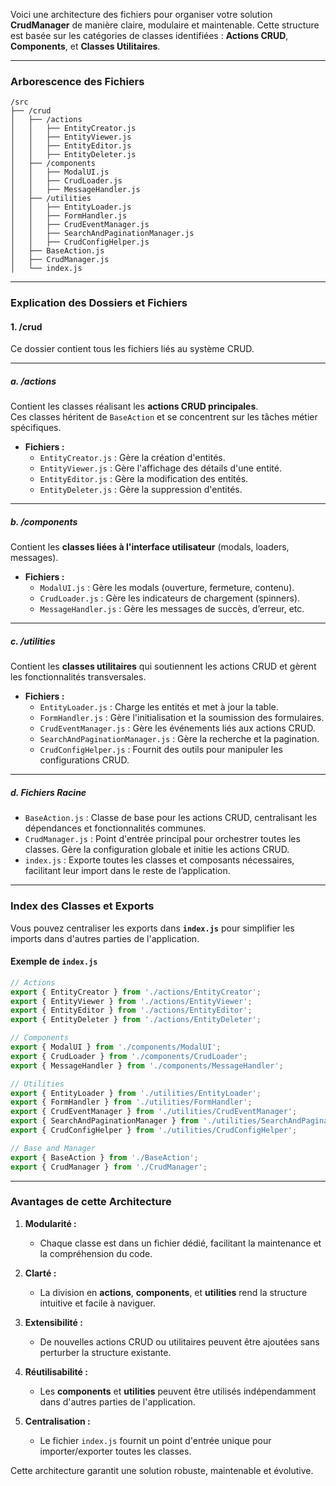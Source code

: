 Voici une architecture des fichiers pour organiser votre solution **CrudManager** de manière claire, modulaire et maintenable. Cette structure est basée sur les catégories de classes identifiées : **Actions CRUD**, **Components**, et **Classes Utilitaires**.

---

### **Arborescence des Fichiers**

```
/src
├── /crud
│   ├── /actions
│   │   ├── EntityCreator.js
│   │   ├── EntityViewer.js
│   │   ├── EntityEditor.js
│   │   ├── EntityDeleter.js
│   ├── /components
│   │   ├── ModalUI.js
│   │   ├── CrudLoader.js
│   │   ├── MessageHandler.js
│   ├── /utilities
│   │   ├── EntityLoader.js
│   │   ├── FormHandler.js
│   │   ├── CrudEventManager.js
│   │   ├── SearchAndPaginationManager.js
│   │   ├── CrudConfigHelper.js
│   ├── BaseAction.js
│   ├── CrudManager.js
│   └── index.js
```

---

### **Explication des Dossiers et Fichiers**

#### **1. /crud**
Ce dossier contient tous les fichiers liés au système CRUD.

---

##### **a. /actions**
Contient les classes réalisant les **actions CRUD principales**.  
Ces classes héritent de `BaseAction` et se concentrent sur les tâches métier spécifiques.  

- **Fichiers :**
  - `EntityCreator.js` : Gère la création d'entités.
  - `EntityViewer.js` : Gère l'affichage des détails d'une entité.
  - `EntityEditor.js` : Gère la modification des entités.
  - `EntityDeleter.js` : Gère la suppression d'entités.

---

##### **b. /components**
Contient les **classes liées à l'interface utilisateur** (modals, loaders, messages).

- **Fichiers :**
  - `ModalUI.js` : Gère les modals (ouverture, fermeture, contenu).
  - `CrudLoader.js` : Gère les indicateurs de chargement (spinners).
  - `MessageHandler.js` : Gère les messages de succès, d’erreur, etc.

---

##### **c. /utilities**
Contient les **classes utilitaires** qui soutiennent les actions CRUD et gèrent les fonctionnalités transversales.

- **Fichiers :**
  - `EntityLoader.js` : Charge les entités et met à jour la table.
  - `FormHandler.js` : Gère l'initialisation et la soumission des formulaires.
  - `CrudEventManager.js` : Gère les événements liés aux actions CRUD.
  - `SearchAndPaginationManager.js` : Gère la recherche et la pagination.
  - `CrudConfigHelper.js` : Fournit des outils pour manipuler les configurations CRUD.

---

##### **d. Fichiers Racine**
- `BaseAction.js` : Classe de base pour les actions CRUD, centralisant les dépendances et fonctionnalités communes.  
- `CrudManager.js` : Point d'entrée principal pour orchestrer toutes les classes. Gère la configuration globale et initie les actions CRUD.  
- `index.js` : Exporte toutes les classes et composants nécessaires, facilitant leur import dans le reste de l’application.

---

### **Index des Classes et Exports**
Vous pouvez centraliser les exports dans **`index.js`** pour simplifier les imports dans d'autres parties de l'application.

#### **Exemple de `index.js`**
```javascript
// Actions
export { EntityCreator } from './actions/EntityCreator';
export { EntityViewer } from './actions/EntityViewer';
export { EntityEditor } from './actions/EntityEditor';
export { EntityDeleter } from './actions/EntityDeleter';

// Components
export { ModalUI } from './components/ModalUI';
export { CrudLoader } from './components/CrudLoader';
export { MessageHandler } from './components/MessageHandler';

// Utilities
export { EntityLoader } from './utilities/EntityLoader';
export { FormHandler } from './utilities/FormHandler';
export { CrudEventManager } from './utilities/CrudEventManager';
export { SearchAndPaginationManager } from './utilities/SearchAndPaginationManager';
export { CrudConfigHelper } from './utilities/CrudConfigHelper';

// Base and Manager
export { BaseAction } from './BaseAction';
export { CrudManager } from './CrudManager';
```

---

### **Avantages de cette Architecture**

1. **Modularité :**
   - Chaque classe est dans un fichier dédié, facilitant la maintenance et la compréhension du code.

2. **Clarté :**
   - La division en **actions**, **components**, et **utilities** rend la structure intuitive et facile à naviguer.

3. **Extensibilité :**
   - De nouvelles actions CRUD ou utilitaires peuvent être ajoutées sans perturber la structure existante.

4. **Réutilisabilité :**
   - Les **components** et **utilities** peuvent être utilisés indépendamment dans d'autres parties de l'application.

5. **Centralisation :**
   - Le fichier `index.js` fournit un point d'entrée unique pour importer/exporter toutes les classes.

Cette architecture garantit une solution robuste, maintenable et évolutive.